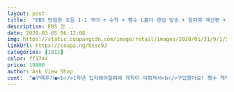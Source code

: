 ```yaml
---
layout: post 
title:  "EBS 만점왕 초등 1-1 국어 + 수학 + 펭수 L홀더 랜덤 발송 + 알파북 계산편 + 가방 세트" 
description: EBS 만 ..
date: 2020-03-05 06:12:08 
img: https://static.coupangcdn.com/image/retail/images/2020/01/31/9/1/5834b0e2-39fa-4ba8-9c45-4c74d7730a15.jpg 
linkUrl: https://coupa.ng/bssc9J 
categories: [1011] 
color: ff1744 
price: 19800 
author: Ask View Shop 
cont:  "●구매후기●<br/>1학년 입학해야할때에 개학이 미뤄져서<br/>구입했어요! 펭수 캐릭터도 좋아하고<br/>그런데... <br/>.<br/>.<br/> 마침인지 뭔지 코로나가 터져서 여태 학교도 안가고  이렇게있는동안  심심풀이로 풀었어요<br/>다른곳과 같은 가격인데 가방과 알파북, 펭수 L파일까지 받아서 좋아요^^<br/>동영상 강의도 볼수있어서 좋네요!<br/>아이도 스스로 잘 풀어요!<br/>우아... <br/>.<br/>.<br/><br/>일단 펭수에게 끌려 아이한테 이거 살까?하고 미끼를 던졌어요<br/>주변에 친구들에게도 추천해야겠어요!<br/>1학년 입학해야할때에 개학이 미뤄져서<br/>구입했어요! 펭수 캐릭터도 좋아하고<br/>그런데... <br/>.<br/>.<br/> 마침인지 뭔지 코로나가 터져서 여태 학교도 안가고  이렇게있는동안  심심풀이로 풀었어요<br/>다른곳과 같은 가격인데 가방과 알파북, 펭수 L파일까지 받아서 좋아요^^<br/>동영상 강의도 볼수있어서 좋네요!<br/>아이도 스스로 잘 풀어요!<br/>우아... <br/>.<br/>.<br/><br/>일단 펭수에게 끌려 아이한테 이거 살까?하고 미끼를 던졌어요<br/>주변에 친구들에게도 추천해야겠어요!<br/>" 
---
```

